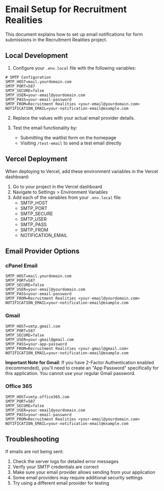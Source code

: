 # Email Setup for Recruitment Realities

This document explains how to set up email notifications for form submissions in the Recruitment Realities project.

## Local Development

1. Configure your `.env.local` file with the following variables:

```
# SMTP Configuration
SMTP_HOST=mail.yourdomain.com
SMTP_PORT=587
SMTP_SECURE=false
SMTP_USER=your-email@yourdomain.com
SMTP_PASS=your-email-password
SMTP_FROM=Recruitment Realities <your-email@yourdomain.com>
NOTIFICATION_EMAIL=your-notification-email@example.com
```

2. Replace the values with your actual email provider details.

3. Test the email functionality by:
   - Submitting the waitlist form on the homepage
   - Visiting `/test-email` to send a test email directly

## Vercel Deployment

When deploying to Vercel, add these environment variables in the Vercel dashboard:

1. Go to your project in the Vercel dashboard
2. Navigate to Settings > Environment Variables
3. Add each of the variables from your `.env.local` file:
   - SMTP_HOST
   - SMTP_PORT
   - SMTP_SECURE
   - SMTP_USER
   - SMTP_PASS
   - SMTP_FROM
   - NOTIFICATION_EMAIL

## Email Provider Options

### cPanel Email

```
SMTP_HOST=mail.yourdomain.com
SMTP_PORT=587
SMTP_SECURE=false
SMTP_USER=your-email@yourdomain.com
SMTP_PASS=your-email-password
SMTP_FROM=Recruitment Realities <your-email@yourdomain.com>
NOTIFICATION_EMAIL=your-notification-email@example.com
```

### Gmail

```
SMTP_HOST=smtp.gmail.com
SMTP_PORT=587
SMTP_SECURE=false
SMTP_USER=your-gmail@gmail.com
SMTP_PASS=your-app-password
SMTP_FROM=Recruitment Realities <your-gmail@gmail.com>
NOTIFICATION_EMAIL=your-notification-email@example.com
```

**Important Note for Gmail**: If you have 2-Factor Authentication enabled (recommended), you'll need to create an "App Password" specifically for this application. You cannot use your regular Gmail password.

### Office 365

```
SMTP_HOST=smtp.office365.com
SMTP_PORT=587
SMTP_SECURE=false
SMTP_USER=your-email@yourdomain.com
SMTP_PASS=your-email-password
SMTP_FROM=Recruitment Realities <your-email@yourdomain.com>
NOTIFICATION_EMAIL=your-notification-email@example.com
```

## Troubleshooting

If emails are not being sent:

1. Check the server logs for detailed error messages
2. Verify your SMTP credentials are correct
3. Make sure your email provider allows sending from your application
4. Some email providers may require additional security settings
5. Try using a different email provider for testing